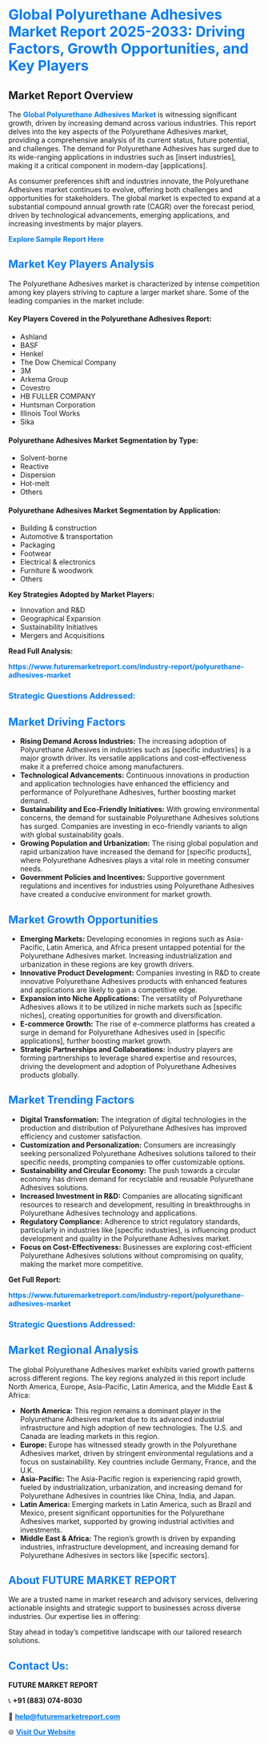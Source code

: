 <h1 style="color: #007BFF;">Global Polyurethane Adhesives Market Report 2025-2033: Driving Factors, Growth Opportunities, and Key Players</h1>

<section id="overview">
<h2>Market Report Overview</h2>
<p>The <a href="https://www.futuremarketreport.com/industry-report/polyurethane-adhesives-market" style="color: #007BFF; text-decoration: none;"><strong>Global Polyurethane Adhesives Market</strong></a> is witnessing significant growth, driven by increasing demand across various industries. This report delves into the key aspects of the Polyurethane Adhesives market, providing a comprehensive analysis of its current status, future potential, and challenges. The demand for Polyurethane Adhesives has surged due to its wide-ranging applications in industries such as [insert industries], making it a critical component in modern-day [applications].</p>
<p>As consumer preferences shift and industries innovate, the Polyurethane Adhesives market continues to evolve, offering both challenges and opportunities for stakeholders. The global market is expected to expand at a substantial compound annual growth rate (CAGR) over the forecast period, driven by technological advancements, emerging applications, and increasing investments by major players.</p>
</section>

<section id="overview">
<p><a href="https://www.futuremarketreport.com/request-sample/reportId=85492" style="color: #007BFF; text-decoration: none;"><strong>Explore Sample Report Here</strong></a></p>
</section>

<section id="key-players">
<h2 style="color: #007BFF;">Market Key Players Analysis</h2>
<p>The Polyurethane Adhesives market is characterized by intense competition among key players striving to capture a larger market share. Some of the leading companies in the market include:</p>
<h4>Key Players Covered in the Polyurethane Adhesives Report:</h4>
<ul><li>Ashland</li><li>BASF</li><li>Henkel</li><li>The Dow Chemical Company</li><li>3M</li><li>Arkema Group</li><li>Covestro</li><li>HB FULLER COMPANY</li><li>Huntsman Corporation</li><li>Illinois Tool Works</li><li>Sika</li></ul>
<h4>Polyurethane Adhesives Market Segmentation by Type:</h4>
<ul><li>Solvent-borne</li><li>Reactive</li><li>Dispersion</li><li>Hot-melt</li><li>Others</li></ul>

<h4>Polyurethane Adhesives Market Segmentation by Application:</h4>
<ul><li>Building &amp; construction</li><li>Automotive &amp; transportation</li><li>Packaging</li><li>Footwear</li><li>Electrical &amp; electronics</li><li>Furniture &amp; woodwork</li><li>Others</li></ul>
<p><strong>Key Strategies Adopted by Market Players:</strong></p>
<ul>
<li>Innovation and R&D</li>
<li>Geographical Expansion</li>
<li>Sustainability Initiatives</li>
<li>Mergers and Acquisitions</li>
</ul>
</section>

<section>
<p><strong>Read Full Analysis: </strong></p><a href="https://www.futuremarketreport.com/industry-report/polyurethane-adhesives-market" style="color: #007BFF; text-decoration: none;"><strong>https://www.futuremarketreport.com/industry-report/polyurethane-adhesives-market</strong></a>
<h3 style="color: #007BFF;">Strategic Questions Addressed:</h3>
</section>

<section id="driving-factors">
<h2 style="color: #007BFF;">Market Driving Factors</h2>
<ul>
<li><strong>Rising Demand Across Industries:</strong> The increasing adoption of Polyurethane Adhesives in industries such as [specific industries] is a major growth driver. Its versatile applications and cost-effectiveness make it a preferred choice among manufacturers.</li>
<li><strong>Technological Advancements:</strong> Continuous innovations in production and application technologies have enhanced the efficiency and performance of Polyurethane Adhesives, further boosting market demand.</li>
<li><strong>Sustainability and Eco-Friendly Initiatives:</strong> With growing environmental concerns, the demand for sustainable Polyurethane Adhesives solutions has surged. Companies are investing in eco-friendly variants to align with global sustainability goals.</li>
<li><strong>Growing Population and Urbanization:</strong> The rising global population and rapid urbanization have increased the demand for [specific products], where Polyurethane Adhesives plays a vital role in meeting consumer needs.</li>
<li><strong>Government Policies and Incentives:</strong> Supportive government regulations and incentives for industries using Polyurethane Adhesives have created a conducive environment for market growth.</li>
</ul>
</section>

<section id="growth-opportunities">
<h2 style="color: #007BFF;">Market Growth Opportunities</h2>
<ul>
<li><strong>Emerging Markets:</strong> Developing economies in regions such as Asia-Pacific, Latin America, and Africa present untapped potential for the Polyurethane Adhesives market. Increasing industrialization and urbanization in these regions are key growth drivers.</li>
<li><strong>Innovative Product Development:</strong> Companies investing in R&D to create innovative Polyurethane Adhesives products with enhanced features and applications are likely to gain a competitive edge.</li>
<li><strong>Expansion into Niche Applications:</strong> The versatility of Polyurethane Adhesives allows it to be utilized in niche markets such as [specific niches], creating opportunities for growth and diversification.</li>
<li><strong>E-commerce Growth:</strong> The rise of e-commerce platforms has created a surge in demand for Polyurethane Adhesives used in [specific applications], further boosting market growth.</li>
<li><strong>Strategic Partnerships and Collaborations:</strong> Industry players are forming partnerships to leverage shared expertise and resources, driving the development and adoption of Polyurethane Adhesives products globally.</li>
</ul>
</section>

<section id="trending-factors">
<h2 style="color: #007BFF;">Market Trending Factors</h2>
<ul>
<li><strong>Digital Transformation:</strong> The integration of digital technologies in the production and distribution of Polyurethane Adhesives has improved efficiency and customer satisfaction.</li>
<li><strong>Customization and Personalization:</strong> Consumers are increasingly seeking personalized Polyurethane Adhesives solutions tailored to their specific needs, prompting companies to offer customizable options.</li>
<li><strong>Sustainability and Circular Economy:</strong> The push towards a circular economy has driven demand for recyclable and reusable Polyurethane Adhesives solutions.</li>
<li><strong>Increased Investment in R&D:</strong> Companies are allocating significant resources to research and development, resulting in breakthroughs in Polyurethane Adhesives technology and applications.</li>
<li><strong>Regulatory Compliance:</strong> Adherence to strict regulatory standards, particularly in industries like [specific industries], is influencing product development and quality in the Polyurethane Adhesives market.</li>
<li><strong>Focus on Cost-Effectiveness:</strong> Businesses are exploring cost-efficient Polyurethane Adhesives solutions without compromising on quality, making the market more competitive.</li>
</ul>
</section>

<section>
<p><strong>Get Full Report: </strong></p><a href="https://www.futuremarketreport.com/industry-report/polyurethane-adhesives-market" style="color: #007BFF; text-decoration: none;"><strong>https://www.futuremarketreport.com/industry-report/polyurethane-adhesives-market</strong></a>
<h3 style="color: #007BFF;">Strategic Questions Addressed:</h3>
</section>


<section id="regional-analysis">
<h2 style="color: #007BFF;">Market Regional Analysis</h2>
<p>The global Polyurethane Adhesives market exhibits varied growth patterns across different regions. The key regions analyzed in this report include North America, Europe, Asia-Pacific, Latin America, and the Middle East & Africa:</p>
<ul>
<li><strong>North America:</strong> This region remains a dominant player in the Polyurethane Adhesives market due to its advanced industrial infrastructure and high adoption of new technologies. The U.S. and Canada are leading markets in this region.</li>
<li><strong>Europe:</strong> Europe has witnessed steady growth in the Polyurethane Adhesives market, driven by stringent environmental regulations and a focus on sustainability. Key countries include Germany, France, and the U.K.</li>
<li><strong>Asia-Pacific:</strong> The Asia-Pacific region is experiencing rapid growth, fueled by industrialization, urbanization, and increasing demand for Polyurethane Adhesives in countries like China, India, and Japan.</li>
<li><strong>Latin America:</strong> Emerging markets in Latin America, such as Brazil and Mexico, present significant opportunities for the Polyurethane Adhesives market, supported by growing industrial activities and investments.</li>
<li><strong>Middle East & Africa:</strong> The region’s growth is driven by expanding industries, infrastructure development, and increasing demand for Polyurethane Adhesives in sectors like [specific sectors].</li>
</ul>
</section>

<footer>
<h2 style="color: #007BFF;">About FUTURE MARKET REPORT</h2>
<p>We are a trusted name in market research and advisory services, delivering actionable insights and strategic support to businesses across diverse industries. Our expertise lies in offering:</p>

<p>Stay ahead in today’s competitive landscape with our tailored research solutions.</p>

<h2 style="color: #007BFF;">Contact Us:</h2>
<p><strong>FUTURE MARKET REPORT</strong></p>
<p>📞 <strong>+91 (883) 074-8030</strong></p>
<p>📧 <strong><a href="mailto:help@futuremarketreport.com" style="color: #007BFF;">help@futuremarketreport.com</a></strong></p>
<p>🌐 <strong><a href="https://www.futuremarketreport.com/" style="color: #007BFF;">Visit Our Website</a></strong></p>
</footer>